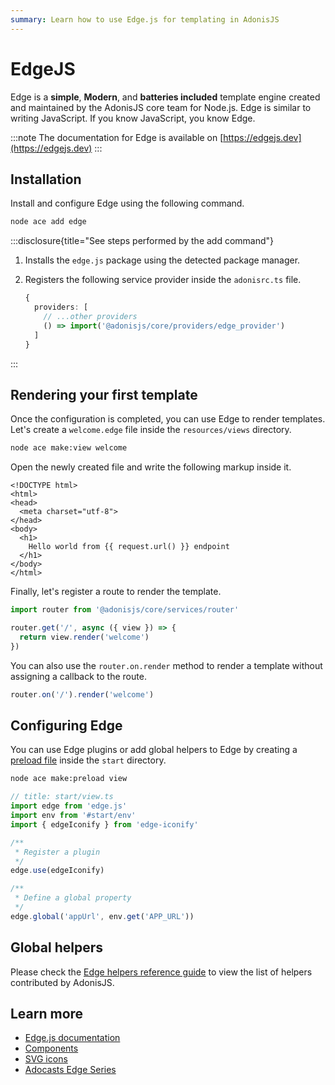 ```yaml
---
summary: Learn how to use Edge.js for templating in AdonisJS
---
```


# EdgeJS

Edge is a **simple**, **Modern**, and **batteries included** template engine created and maintained by the AdonisJS core team for Node.js. Edge is similar to writing JavaScript. If you know JavaScript, you know Edge.

:::note
The documentation for Edge is available on [https://edgejs.dev](https://edgejs.dev)
:::

## Installation

Install and configure Edge using the following command.

```sh
node ace add edge
```

:::disclosure{title="See steps performed by the add command"}

1. Installs the `edge.js` package using the detected package manager.

2. Registers the following service provider inside the `adonisrc.ts` file.

    ```ts
    {
      providers: [
        // ...other providers
        () => import('@adonisjs/core/providers/edge_provider')
      ]
    }
    ```

:::

## Rendering your first template

Once the configuration is completed, you can use Edge to render templates. Let's create a `welcome.edge` file inside the `resources/views` directory.

```sh
node ace make:view welcome
```

Open the newly created file and write the following markup inside it.

```edge
<!DOCTYPE html>
<html>
<head>
  <meta charset="utf-8">
</head>
<body>
  <h1>
    Hello world from {{ request.url() }} endpoint
  </h1>
</body>
</html>
```

Finally, let's register a route to render the template.

```ts
import router from '@adonisjs/core/services/router'

router.get('/', async ({ view }) => {
  return view.render('welcome')
})
```

You can also use the `router.on.render` method to render a template without assigning a callback to the route.

```ts
router.on('/').render('welcome')
```

## Configuring Edge
You can use Edge plugins or add global helpers to Edge by creating a [preload file](../concepts/adonisrc_file.md#preloads) inside the `start` directory.

```sh
node ace make:preload view
```

```ts
// title: start/view.ts
import edge from 'edge.js'
import env from '#start/env'
import { edgeIconify } from 'edge-iconify'

/**
 * Register a plugin
 */
edge.use(edgeIconify)

/**
 * Define a global property
 */
edge.global('appUrl', env.get('APP_URL'))
```

## Global helpers

Please check the [Edge helpers reference guide](../references/edge.md) to view the list of helpers contributed by AdonisJS.

## Learn more

- [Edge.js documentation](https://edgejs.dev)
- [Components](https://edgejs.dev/docs/components)
- [SVG icons](https://edgejs.dev/docs/edge-iconify)
- [Adocasts Edge Series](https://adocasts.com/topics/edge)

